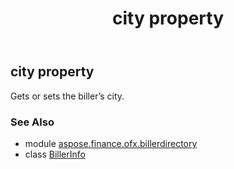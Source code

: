 ﻿---
title: city property
second_title: Aspose.Finance for Python via .NET API References
description: 
type: docs
weight: 110
url: /python-net/aspose.finance.ofx.billerdirectory/billerinfo/city/
is_root: false
---

## city property


Gets or sets the biller’s city.

### See Also
* module [aspose.finance.ofx.billerdirectory](../../)
* class [BillerInfo](/finance/python-net/aspose.finance.ofx.billerdirectory/billerinfo)
